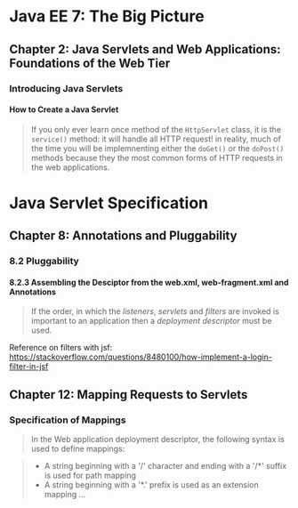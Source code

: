 # Java EE 7: The Big Picture
## Chapter 2: Java Servlets and Web Applications: Foundations of the Web Tier
### Introducing Java Servlets
#### How to Create a Java Servlet
> If you only ever learn once method of the `HttpServlet` class, it is the `service()` method: it will handle all HTTP request! in reality, much of the time you will be implemnenting either the `doGet()` or the `doPost()` methods because they the most common forms of HTTP requests in the web applications.

# Java Servlet Specification
## Chapter 8: Annotations and Pluggability
### 8.2 Pluggability
#### 8.2.3 Assembling the Desciptor from the web.xml, web-fragment.xml and Annotations

> If the order, in which the *listeners*, *servlets* and *filters* are invoked is important to an application then a *deployment descriptor* must be used.

Reference on filters with jsf: https://stackoverflow.com/questions/8480100/how-implement-a-login-filter-in-jsf

## Chapter 12: Mapping Requests to Servlets
### Specification of Mappings
> In the Web application deployment descriptor, the following syntax is used to define mappings:

> * A string beginning with a '/' character and ending with a '/\*' suffix is used for path mapping
> * A string beginning with a '*.' prefix is used as an extension mapping
> ...

